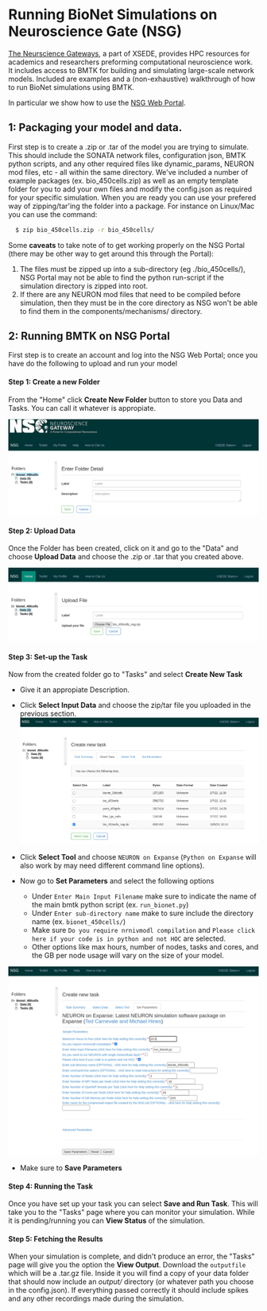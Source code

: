 # Running BioNet Simulations on Neuroscience Gate (NSG)

[The Neurscience Gateways](https://www.nsgportal.org/), a part of XSEDE, provides HPC resources for academics and
researchers preforming computational neuroscience work. It includes access to BMTK for building and simulating large-scale network models. Included
are examples and a (non-exhaustive) walkthrough of how to run BioNet simulations using BMTK.

In particular we show how to use the [NSG Web Portal](https://nsgprod.sdsc.edu:8443/portal2/login!input.action).


## 1: Packaging your model and data.

First step is to create a .zip or .tar of the model you are trying to simulate. This should include the SONATA network files, configuration json,
BMTK python scripts, and any other required files like dynamic_params, NEURON mod files, etc - all within the same directory. We've included a number 
of example packages (ex. bio_450cells.zip) as well as an empty template folder for you to add your own files and modify the config.json as required for 
your specific simulation. When you are ready you can use your prefered way of zipping/tar'ing the folder into a package. For instance on Linux/Mac you
can use the command:

```bash
  $ zip bio_450cells.zip -r bio_450cells/
```

Some **caveats** to take note of to get working properly on the NSG Portal (there may be other way to get around this through the Portal):
 1. The files must be zipped up into a sub-directory (eg ./bio_450cells/), NSG Portal may not be able to find the python run-script if the simulation
 directory is zipped into root.
 2. If there are any NEURON mod files that need to be compiled before simulation, then they must be in the core directory as NSG won't be able to find
 them in the components/mechanisms/ directory.


## 2: Running BMTK on NSG Portal

First step is to create an account and log into the NSG Web Portal; once you have do the following to upload and run your model

#### Step 1: Create a new Folder

From the "Home" click **Create New Folder** button to store you Data and Tasks. You can call it whatever is appropiate.

![](images/nsg_create_folder.png)

#### Step 2: Upload Data

Once the Folder has been created, click on it and go to the "Data" and choose **Upload Data** and choose the .zip or .tar that you created above.

![](images/nsg_upload_data.png)

#### Step 3: Set-up the Task

Now from the created folder go to "Tasks" and select **Create New Task**

* Give it an appropiate Description.
* Click **Select Input Data** and choose the zip/tar file you uploaded in the previous section.
![](images/nsg_select_data.png)

* Click **Select Tool** and choose `NEURON on Expanse` (`Python on Expanse` will also work by may need different command line options).
* Now go to **Set Parameters** and select the following options
    * Under `Enter Main Input Filename` make sure to indicate the name of the main bmtk python script (ex. `run_bionet.py`)
    * Under `Enter sub-directory name` make to sure include the directory name (ex. `bionet_450cells/`)
    * Make sure `Do you require nrnivmodl compilation` and `Please click here if your code is in python and not HOC` are selected.
    * Other options like max hours, number of nodes, tasks and cores, and the GB per node usage will vary on the size of your model.

![](images/nsg_parameters.png)

* Make sure to **Save Parameters**

#### Step 4: Running the Task

Once you have set up your task you can select **Save and Run Task**. This will take you to the "Tasks" page where you can monitor your simulation.
While it is pending/running you can **View Status** of the simulation.


#### Step 5: Fetching the Results

When your simulation is complete, and didn't produce an error, the "Tasks" page will give you the option the **View Output**. Download the `outputfile` 
which will be a .tar.gz file. Inside it you will find a copy of your data folder that should now include an *output/* directory (or whatever path you
choose in the config.json). If everything passed correctly it should include spikes and any other recordings made during the simulation.
